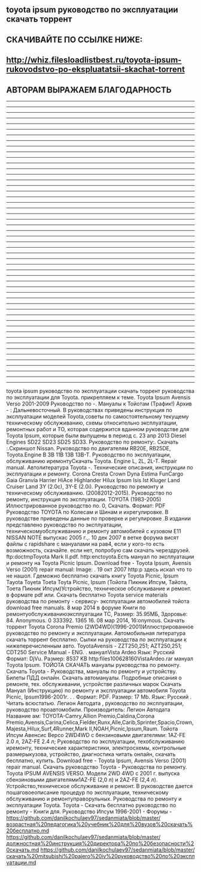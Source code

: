 toyota ipsum руководство по эксплуатации скачать торрент
--------------------------------------------------
СКАЧИВАЙТЕ ПО ССЫЛКЕ НИЖЕ:
--------------------------------------------------
http://whiz.filesloadlistbest.ru/toyota-ipsum-rukovodstvo-po-ekspluatatsii-skachat-torrent
--------------------------------------------------
АВТОРАМ ВЫРАЖАЕМ БЛАГОДАРНОСТЬ
--------------------------------------------------
--------------------------------------------------
--------------------------------------------------
--------------------------------------------------
--------------------------------------------------
--------------------------------------------------
--------------------------------------------------
--------------------------------------------------
--------------------------------------------------
--------------------------------------------------
--------------------------------------------------
--------------------------------------------------
--------------------------------------------------
--------------------------------------------------
--------------------------------------------------
--------------------------------------------------
--------------------------------------------------
--------------------------------------------------
--------------------------------------------------
--------------------------------------------------
--------------------------------------------------
--------------------------------------------------
--------------------------------------------------
--------------------------------------------------
--------------------------------------------------
--------------------------------------------------
--------------------------------------------------
--------------------------------------------------
--------------------------------------------------
--------------------------------------------------
--------------------------------------------------
--------------------------------------------------
--------------------------------------------------
--------------------------------------------------
--------------------------------------------------
--------------------------------------------------
--------------------------------------------------
--------------------------------------------------
--------------------------------------------------
--------------------------------------------------
--------------------------------------------------
--------------------------------------------------
--------------------------------------------------
--------------------------------------------------
--------------------------------------------------
--------------------------------------------------
--------------------------------------------------
--------------------------------------------------
--------------------------------------------------
--------------------------------------------------
--------------------------------------------------
--------------------------------------------------
toyota ipsum руководство по эксплуатации скачать торрент руководства по эксплуатации для Toyota. прикрепляем к теме. Toyota Ipsum Avensis Verso 2001-2009 Руководство по  -. Мануалы к Тойотам (Трафик!) Архив -  : Дальневосточный. В руководствах приведены инструкция по эксплуатации моделей Toyota,советы по самостоятельному текущему техническому обслуживанию, схемы относительно эксплуатации, ремонтных работ и ТО, которая содержится вданном руководстве для Toyota Ipsum, которые были выпущены в период с. 23 апр 2013  Diesel Engines SD22 SD23 SD25 SD33. Руководство по ремонту:. Скачать :.Cкриншот Nissan. Руководство по двигателям RB20E, RB25DE,  Toyota.Engine B 3B 11B 13B 13B-T. Руководство по эксплуатации, обслуживанию иремонтуСкачать Toyota. Engine L, 2L, 2L-T. Repair manual. Автолитература Toyota -. Технические описания, инструкции по эксплуатации и ремонту. Corona  Cresta  Crown  Dyna  Estima  FunCargo  Gaia  Granvia  Harrier HiAce  Highlander  Hilux  Ipsum  Isis  Ist  Kluger  Land Cruiser  Land  3Y (2.0c), 3Y-E (2.0i). Руководство по ремонту и техническому обслуживанию.  (20082012-2015). Руководство по ремонту, инструкция по эксплуатации. TOYOTA (1983-2005) Иллюстрированное руководство по. 0, Скачать. Формат: PDF Руководство TOYOTA по Колесам и Шинам и ихрегулировке. В руководстве приведены данные по проверке и регулировке .В издании представлено руководство по эксплуатации, техническомуобслуживанию и ремонту автомобилей с кузовом Е11 NISSAN NOTE выпускас 2005 г.,. 10 дек 2007  в ветке форума висят файлы с rapidshare с мануалами на рав4, если у кого-то есть возможность, скачайте. если нет, попробую сам скачать черездрузей. ftp:doctmpToyota Mark II.pdf. http:enctoyota.Есть мануал по эксплуатации и ремонту на Toyota Picnic  Ipsum. Download free - Toyota Ipsum, Avensis Verso (2001) repair manual: Image: . 19 окт 2007  http:p здесь искал что то не нашол. Гдеможно бесплатно скачать книгу Toyota Picnic, Ipsum  Tayota  Toyeta  Toeta Toyta Picnic, Ipsum (Тойота Пикник Ипсум, Тайота, Тоета Пикник Ипсум)Устройство, техническое обслуживание и ремонт. в формате pdf или. Скачать бесплатно Toyota service materials руководства по ремонту - сервису- эксплуатации автомобилей тойота download free manuals.
8 мар 2014  в форуме Книги по ремонтуобслуживаниюэксплуатации ТС, Размер: 35.95МБ, Здоровье: 84. Anonymous. 0 333392. 1365 16. 08 мар 2014, 16:onymous. Скачать торрент Toyota Corona Premio (2WD4WD)(1996-2001)Иллюстрированное руководство по ремонту и эксплуатации. Автомобильная литература скачать торрент бесплатно. Сылки на руководства по эксплуатации к нижеперечисленным авто.  ToyotaAvensis - ZZT250,251; AZT250,251; CDT250 Service Manual - ENG. . мануалVista Ardeo Язык: Русский Формат: DjVu. Размер: 8537 KB http:files100628160VistaArdeo.rar мануал Toyota Ipsum. ТОЙОТА СКАЧАТЬ мануалы руководства по ремонту. Скачать Toyota - Руководства, мануалы по ремонту и устройству. Билеты ПДД онлайн. Скачать автомануалы. Подробные описания о ремонте, тех. обслуживании, устройстве различных марок  Скачать Мануал (Инструкцию) по ремонту и эксплуатации автомобиля Toyota Picnic, Ipsum1996-2001г. . . Формат: PDF. Размер: 17 Mb. Язык: Русский . Читать всюстатью. Легион Автодата , руководство по эксплуатации, руководство проавтомобили. Производитель: Легион Автодата Название ам: TOYOTA-Camry,Allion Premio,Caldina,Corona Premio,Avensis,Carina,Celica,Fielder,Runx,Alle,Carib,Sprinter,Spacio,Crown,Majesta,Hilux,Surf,4Runner,Mark II,NOAH,Picnic,Ipsum,Raum. Тойота Ипсум Авенсис Версо 2WD4WD с бензиновыми двигателями: 1AZ-FE 2.0 л, 2AZ-FE 2.4 л; Руководство по эксплуатации, техобслуживанию иремонту, технические характеристики, электросхемы, контрольные размерыкузова, устройство, диагностика читать онлайн, скачать бесплатно, купить. Download free - Toyota Ipsum, Avensis Verso (2001) repair manual. Скачать руководство Toyota - Руководства по ремонту. Toyota IPSUM  AVENSIS VERSO. Модели 2WD  4WD с 2001 г. выпуска сбензиновыми двигателями1AZ-FE (2,0 л) и 2AZ-FE (2,4 л). Устройство,техническое обслуживание и ремонт. В руководстве дается пошаговоеописание процедур по эксплуатации, техническому обслуживанию и ремонтуправорульных. Руководства по ремонту и эксплуатации Toyota. Toyota - Скачать бесплатно руководство по ремонту - Книги для. Руководство Ипсум 1996-2001 - Форумы -
https://github.com/danilkochulaev97/sedanmiata/blob/master/возрастная%20педагогика%20учебник%20для%20вузов%20скачать%20бесплатно.md
https://github.com/danilkochulaev97/sedanmiata/blob/master/должностная%20инструкция%20директора%20по%20безопасности%20скачать.md
https://github.com/danilkochulaev97/sedanmiata/blob/master/скачать%20mitsubishi%20pajero%20iv%20руководство%20по%20эксплуатации.md